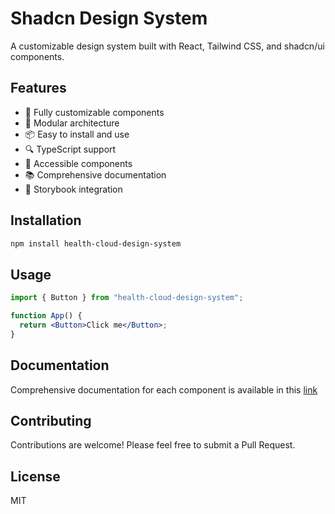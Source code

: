 # Shadcn Design System

A customizable design system built with React, Tailwind CSS, and shadcn/ui components.

## Features

- 🎨 Fully customizable components
- 🧩 Modular architecture
- 📦 Easy to install and use
- 🔍 TypeScript support
- 🎯 Accessible components
- 📚 Comprehensive documentation
- 🧪 Storybook integration

## Installation

```bash
npm install health-cloud-design-system
```

## Usage

```jsx
import { Button } from "health-cloud-design-system";

function App() {
  return <Button>Click me</Button>;
}
```

## Documentation

Comprehensive documentation for each component is available in this [link](#)

## Contributing

Contributions are welcome! Please feel free to submit a Pull Request.

## License

MIT
